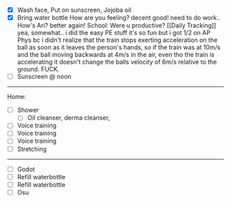 - [x] Wash face, Put on sunscreen, Jojoba oil
- [x] Bring water bottle
How are you feeling?
decent good! need to do work..
How's Ari?
better again!
School: Were u productive? [[Daily Tracking]]
yea, somewhat.. i did the easy PE stuff it's so fun
but i got 1/2 on AP Phys bc i didn't realize that the train stops exerting acceleration on the ball as soon as it leaves the person's hands, so if the train was at 10m/s and the ball moving backwards at 4m/s in the air, even tho the train is accelerating it doesn't change the balls velocity of 6m/s relative to the ground. FUCK.
- [ ] Sunscreen @ noon
---
Home:
- [ ] Shower
	- [ ] Oil cleanser, derma cleanser, 
- [ ] Voice training
- [ ] Voice training
- [ ] Voice training
- [ ] Stretching
---
- [ ] Godot
- [ ] Refill waterbottle
- [ ] Refill waterbottle
- [ ] Osu
